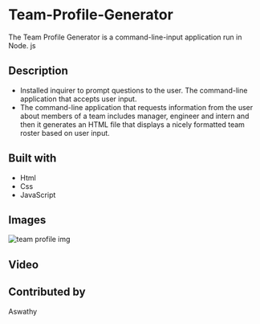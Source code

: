 # Team-Profile-Generator
The Team Profile Generator is a command-line-input application run in Node. js 
## Description 

* Installed inquirer to prompt questions to the user. The command-line application that accepts user input.
* The command-line application  that requests information from the user about members of a team  includes manager, engineer and intern and then it generates an HTML file that displays a nicely formatted team roster based on user input.

## Built with 
* Html
* Css
* JavaScript

## Images
![team profile img](https://user-images.githubusercontent.com/93412486/164943218-0de995d6-3a28-4aab-af46-681ae147bf92.png)

## Video

## Contributed by
Aswathy
